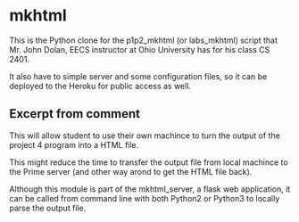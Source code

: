 # mkhtml
This is the Python clone for the p1p2_mkhtml (or labs_mkhtml) script
that Mr. John Dolan, EECS instructor at Ohio University has for his
class CS 2401.

It also have to simple server and some configuration files, so it can be
deployed to the Heroku for public access as well.

## Excerpt from comment
This will allow student to use their own machince to turn
the output of the project 4 program into a HTML file.

This might reduce the time to transfer the output file
from local machince to the Prime server (and other way
arond to get the HTML file back).

Although this module is part of the mkhtml_server, a flask
web application, it can be called from command line with both
Python2 or Python3 to locally parse the output file.
